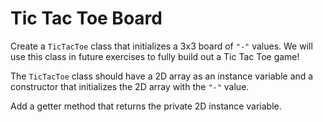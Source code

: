 # Tic Tac Toe Board
Create a `TicTacToe` class that initializes a 3x3 board of `"-"` values. We will use this class in future exercises to fully build out a Tic Tac Toe game!

The `TicTacToe` class should have a 2D array as an instance variable and a constructor that initializes the 2D array with the `"-"` value.

Add a getter method that returns the private 2D instance variable.